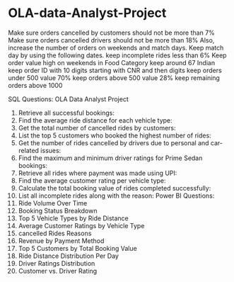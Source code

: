 # OLA-data-Analyst-Project
  Make sure orders cancelled by customers should not be more than 7%
 Make sure orders cancelled drivers should not be more than 18%
 Also, increase the number of orders on weekends and match days. Keep match day by using the
 following dates.
 keep incomplete rides less than 6%
 Keep order value high on weekends
 in Food Category keep around 67 Indian
 keep order ID with 10 digits starting with CNR and then digits
 keep orders under 500 value 70%
 keep orders above 500 value 28%
 keep remaining orders above 1000

 SQL Questions:
 OLA Data Analyst Project
 1. Retrieve all successful bookings:
 2. Find the average ride distance for each vehicle type:
 3. Get the total number of cancelled rides by customers:
 4. List the top 5 customers who booked the highest number of rides:
 5. Get the number of rides cancelled by drivers due to personal and car-related issues:
 6. Find the maximum and minimum driver ratings for Prime Sedan bookings:
 7. Retrieve all rides where payment was made using UPI:
 8. Find the average customer rating per vehicle type:
 9. Calculate the total booking value of rides completed successfully:
 10. List all incomplete rides along with the reason:
 Power BI Questions:
 1. Ride Volume Over Time
 2. Booking Status Breakdown
 3. Top 5 Vehicle Types by Ride Distance
 4. Average Customer Ratings by Vehicle Type
 5. cancelled Rides Reasons
 6. Revenue by Payment Method
 7. Top 5 Customers by Total Booking Value
 8. Ride Distance Distribution Per Day
 9. Driver Ratings Distribution
 10. Customer vs. Driver Rating
